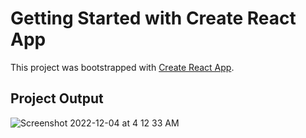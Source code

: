 # Getting Started with Create React App

This project was bootstrapped with [Create React App](https://github.com/facebook/create-react-app).

## Project Output

![Screenshot 2022-12-04 at 4 12 33 AM](https://user-images.githubusercontent.com/8217535/205465198-0d517e20-e8a5-41f8-bc5d-271e0142c1d4.png)
